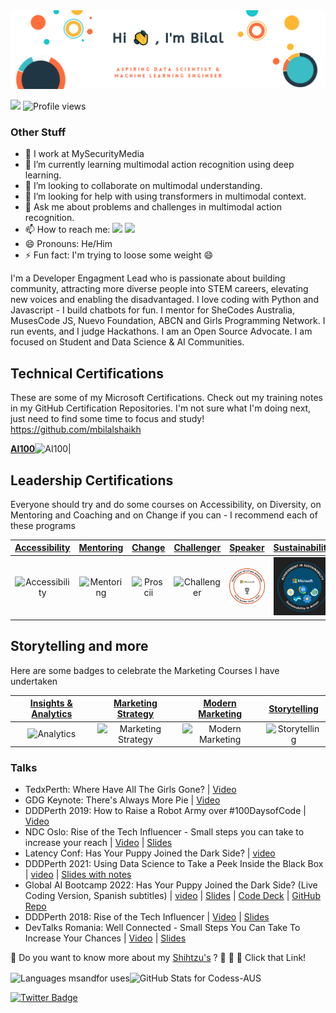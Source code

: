 
<!-- Banner -->

<img src="https://github.com/mbilalshaikh/mbilalshaikh/blob/main/github-banner.PNG" alt="banner that says Michelle Sandford - empty stack developer, Tedx Speaker and Microsoftie alongside a photo of Michelle">

<!-- Followers Count and Views Count -->
![](https://img.shields.io/github/followers/mbilalshaikh?label=Followers&style=flat-square)
![Profile views](https://gpvc.arturio.dev/mbilalshaikh)


<!--
**mbilalshaikh/mbilalshaikh** is a ✨ _special_ ✨ repository because its `README.md` (this file) appears on your GitHub profile.

Here are some ideas to get you started:
-->

### Other Stuff

- 🔭 I work at MySecurityMedia
- 🌱 I’m currently learning multimodal action recognition using deep learning.
- 👯 I’m looking to collaborate on multimodal understanding.
- 🤔 I’m looking for help with using transformers in multimodal context.
- 💬 Ask me about problems and challenges in multimodal action recognition.
- 📫 How to reach me: <a href="https://twitter.com/onlybilalshaikh"><img src="https://img.shields.io/badge/-Twitter-55acee?style=flat-square&logo=twitter&logoColor=white"/></a> <a href="https://linkedin.com/in/mbshaikh"><img src="https://img.shields.io/badge/-LinkedIn-0072b1?style=flat-square&logo=linkedin&logoColor=white"/></a>
- 😄 Pronouns: He/Him
- ⚡ Fun fact: I'm trying to loose some weight 😄

<!-- Social Links -->


<!-- Profile Blurb -->

I'm a Developer Engagment Lead who is passionate about building community, attracting more diverse people into STEM careers, elevating new voices and enabling the disadvantaged. I love coding with  Python and Javascript - I build chatbots for fun. I mentor for SheCodes Australia, MusesCode JS, Nuevo Foundation, ABCN and Girls Programming Network. I run events, and I judge Hackathons. I am an Open Source Advocate. I am focused on Student and Data Science & AI Communities.

## Technical Certifications

These are some of my Microsoft Certifications.  Check out my training notes in my GitHub Certification Repositories. I'm not sure what I'm doing next, just need to find some time to focus and study! https://github.com/mbilalshaikh

[**AI100**](https://www.youracclaim.com/earner/earned/badge/4bc029c0-4e81-4ce9-b835-a7607a887b15)![AI100](https://github.com/msandfor/msandfor/blob/master/assets/azure-ai-engineer-600x600.png)|

## Leadership Certifications

Everyone should try and do some courses on Accessibility, on Diversity, on Mentoring and Coaching and on Change if you can - I recommend each of these programs

|[**Accessibility**](https://www.youracclaim.com/earner/earned/badge/781e2c17-2ec9-4e26-a81e-2d88f66d3b6a)|[**Mentoring**](https://www.youracclaim.com/earner/earned/badge/c3685d01-14eb-4a0e-b0cb-fbebb660c879)|[**Change**](https://www.youracclaim.com/earner/earned/badge/850560df-682b-4d92-8338-1d4b144bc271)|[**Challenger**](https://www.youracclaim.com/earner/earned/badge/45adcea2-a316-4e50-abd8-de50c2f3e21d)|[**Speaker**](https://www.credly.com/badges/02d7c781-dd0e-47b6-a7bd-672b29160ffa)|[**Sustainability**](https://github.com/codess-aus/codess-aus/blob/master/assets/SustainabilityBadge%20-%20dark%20mode%20-%20white%20font.jpg)|
|:---:|:---:|:---:|:---:|:---:|:---:|
|![Accessibility](https://github.com/msandfor/msandfor/blob/master/assets/Acc_Badge_v4.png)|![Mentoring](https://github.com/msandfor/msandfor/blob/master/assets/Mentor-Gold.png)|![Proscii](https://github.com/msandfor/msandfor/blob/master/assets/Change_Practitioner.png)|![Challenger](https://github.com/msandfor/msandfor/blob/master/assets/Microsoft-Insight-Selling__284_29.png)|![**Speaker**](https://github.com/codess-aus/codess-aus/blob/master/assets/Event-Speaker-Silver.png)|![**Sustainability**](https://github.com/codess-aus/codess-aus/blob/master/assets/SustainabilityBadge%20-%20dark%20mode%20-%20white%20font.jpg)


## Storytelling and more

Here are some badges to celebrate the Marketing Courses I have undertaken

|[**Insights & Analytics**](https://www.youracclaim.com/earner/earned/badge/352507f7-377d-4290-acc6-06b57becf69e)|[**Marketing Strategy**](https://www.youracclaim.com/earner/earned/badge/b93bac3a-d4a2-4a66-a428-a1522ae0e2f4)|[**Modern Marketing**](https://www.youracclaim.com/earner/earned/badge/e80bb12f-1886-484d-abad-78ed76f6855b)|[**Storytelling**](https://www.youracclaim.com/earner/earned/badge/8c40cc72-b74d-4b03-b7ea-7bf8f1a25da5)|
|:---:|:---:|:---:|:---:|
|![Analytics](https://github.com/msandfor/msandfor/blob/master/assets/Kellogg_Analytics-01.png)|![Marketing Strategy](https://github.com/msandfor/msandfor/blob/master/assets/badge-352-modern-marketer-business-marketing-strategy.png)|![Modern Marketing](https://github.com/msandfor/msandfor/blob/master/assets/Microsoft_Kellogg_Graduate-01.png)|![Storytelling](https://github.com/msandfor/msandfor/blob/master/assets/StoryImpact-Badge-Grad-Nov-7-2017.png)|



### Talks

- TedxPerth: Where Have All The Girls Gone? | [Video](https://youtu.be/R6UODmQXzIs)
- GDG Keynote: There's Always More Pie | [Video](https://youtu.be/pGekaykc1c0)
- DDDPerth 2019: How to Raise a Robot Army over #100DaysofCode | [Video](https://youtu.be/Sj9ZAq2D3AU) 
- NDC Oslo: Rise of the Tech Influencer - Small steps you can take to increase your reach | [Video](https://youtu.be/W0Lui4HlHkk) | [Slides](https://speakerdeck.com/msandfor/rise-of-the-tech-influencer-small-steps-you-can-take-to-increase-your-reach)
- Latency Conf: Has Your Puppy Joined the Dark Side? | [video](https://youtu.be/x2IyH_f8_LU)
- DDDPerth 2021: Using Data Science to Take a Peek Inside the Black Box | [video](https://youtu.be/0ofzzga9MCg) | [Slides with notes](https://speakerdeck.com/msandfor/show-your-work-using-data-science-to-peek-inside-the-black-box)
- Global AI Bootcamp 2022: Has Your Puppy Joined the Dark Side? (Live Coding Version, Spanish subtitles) | [video](https://youtu.be/ZaV6tGFNL8g?t=3898) | [Slides](https://speakerdeck.com/msandfor/tu-cachorro-se-ha-unido-al-lado-oscuro) | [Code Deck](https://speakerdeck.com/msandfor/build-a-pwa-with-azure-ml-built-in) | [GitHub Repo](https://github.com/codess-aus/ewok-o-cachorro)
- DDDPerth 2018: Rise of the Tech Influencer | [Video](https://youtu.be/e_ATZWVWJzU) | [Slides](https://speakerdeck.com/msandfor/number-dddperth-rise-of-the-tech-influencer-small-steps-you-can-take-to-increase-your-reach)
- DevTalks Romania: Well Connected - Small Steps You Can Take To Increase Your Chances | [Video](https://youtu.be/7E58yb2cstY) | [Slides](https://speakerdeck.com/msandfor/well-connected)

<!--dog stuff-->

💬 Do you want to know more about my [Shihtzu's](http://instagram.com/leoandsnickers) ? :bear: :lion: :panda_face: Click that Link!

<!--dashboards-->

<p><img align="center" src="https://github-readme-stats.vercel.app/api/top-langs/?username=mbilalshaikh&show_icons=true&theme=radical&layout=compact&hide=html" alt="Languages msandfor uses" /><img align="center" src="https://github-readme-stats.vercel.app/api?username=mbilalshaikh&show_icons=true&theme=radical&layout=compact" alt="GitHub Stats for Codess-AUS" /></p>

[![Twitter Badge](https://img.shields.io/twitter/follow/onlybilalshaikh?style=social)](https://twitter.com/onlybilalshaikh)
